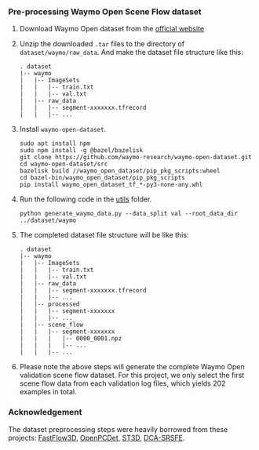 ### Pre-processing Waymo Open Scene Flow dataset

1. Download Waymo Open dataset from the [official website](https://waymo.com/open/download)

2. Unzip the downloaded ```.tar``` files to the directory of ```dataset/waymo/raw_data```. And make the dataset file structure like this:

    ```
    . dataset
    |-- waymo
    |   |-- ImageSets
    |   |   |-- train.txt
    |   |   |-- val.txt
    |   |-- raw_data
    |   |   |-- segment-xxxxxxx.tfrecord
    |   |   |-- ...
    ```

3. Install ```waymo-open-dataset```.
    ```
    sudo apt install npm
    sudo npm install -g @bazel/bazelisk
    git clone https://github.com/waymo-research/waymo-open-dataset.git
    cd waymo-open-dataset/src
    bazelisk build //waymo_open_dataset/pip_pkg_scripts:wheel
    cd bazel-bin/waymo_open_dataset/pip_pkg_scripts
    pip install waymo_open_dataset_tf_*-py3-none-any.whl
    ```

4. Run the following code in the [utils](./) folder.
    ```
    python generate_waymo_data.py --data_split val --root_data_dir ../dataset/waymo
    ```

5. The completed dataset file structure will be like this:

    ```
    . dataset
    |-- waymo
    |   |-- ImageSets
    |   |   |-- train.txt
    |   |   |-- val.txt
    |   |-- raw_data
    |   |   |-- segment-xxxxxxx.tfrecord
    |   |   |-- ...
    |   |-- processed
    |   |   |-- segment-xxxxxxx
    |   |   |-- ...
    |   |-- scene_flow
    |   |   |-- segment-xxxxxxx
    |   |   |   |-- 0000_0001.npz
    |   |   |   |-- ...
    |   |   |-- ...
    ```

6. Please note the above steps will generate the complete Waymo Open validation scene flow dataset. For this project, we only select the first scene flow data from each validation log files, which yields 202 examples in total.


### Acknowledgement

The dataset preprocessing steps were heavily borrowed from these projects:
[FastFlow3D](https://github.com/Jabb0/FastFlow3D), 
[OpenPCDet](https://github.com/open-mmlab/OpenPCDet), 
[ST3D](https://github.com/CVMI-Lab/ST3D),
[DCA-SRSFE](https://github.com/leolyj/DCA-SRSFE).
